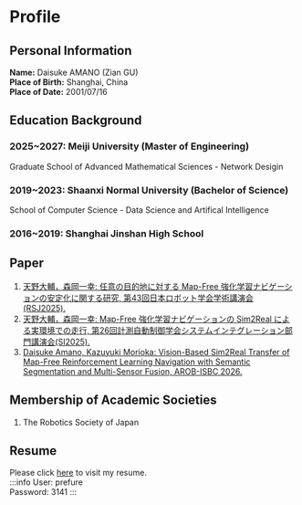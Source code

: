 # Profile
## Personal Information
**Name:** Daisuke AMANO (Zian GU)  
**Place of Birth:** Shanghai, China  
**Place of Date:** 2001/07/16

## Education Background
### 2025~2027: Meiji University (Master of Engineering)
Graduate School of Advanced Mathematical Sciences - Network Desigin

### 2019~2023: Shaanxi Normal University (Bachelor of Science)
School of Computer Science - Data Science and Artifical Intelligence

### 2016~2019: Shanghai Jinshan High School


## Paper
1. [天野大輔，森岡一幸: 任意の目的地に対する Map-Free 強化学習ナビゲーションの安定化に関する研究, 第43回日本ロボット学会学術講演会 (RSJ2025).](#)
2. [天野大輔，森岡一幸: Map-Free 強化学習ナビゲーションの Sim2Real による実環境での走行, 第26回計測自動制御学会システムインテグレーション部門講演会(SI2025).](#TODO)
3. [Daisuke Amano, Kazuyuki Morioka: Vision-Based Sim2Real Transfer of Map-Free Reinforcement Learning Navigation with Semantic Segmentation and Multi-Sensor Fusion, AROB-ISBC 2026.](#TODO)

## Membership of Academic Societies
1. The Robotics Society of Japan

## Resume
Please click [here](https://resume.prefure.com) to visit my resume.   
:::info
User: prefure   
Password: 3141
:::